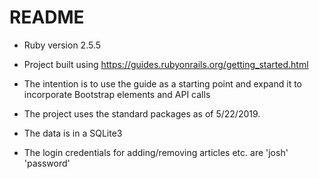 # README

* Ruby version 2.5.5

* Project built using https://guides.rubyonrails.org/getting_started.html

* The intention is to use the guide as a starting point and expand it to incorporate Bootstrap elements and API calls

* The project uses the standard packages as of 5/22/2019.

* The data is in a SQLite3 

* The login credentials for adding/removing articles etc. are 'josh' 'password'